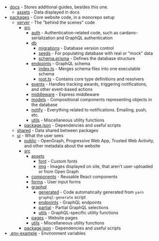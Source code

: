 * [docs](./docs) - Stores additional guides, besides this one.
    * [assets](./docs/assets) - Data displayed in docs 
* [packages](./packages) - Core website code, in a monorepo setup
    * [server](./packages/server) - The "behind the scenes" code
        * [src](./packages/server/src)
            * [auth](./packages/server/src/auth) - Authentication-related code, such as cardano-serialization and GraphQL authentication
            * [db](./packages/server/src/db)
                * [migrations](./packages/server/src/db/migrations) - Database version control
                * [seeds](./packages/server/src/db/seeds) - For populating database with real or "mock" data
                * [schema.prisma](./packages/server/src/db/schema.prisma) - Defines the database structure
            * [endpoints](./packages/server/src/schema) - GraphQL schema
                * [index.ts](./packages/server/src/endpoints/index.ts) - Merges schema files into one executable schema
                * [root.ts](./packages/server/src/endpoints/root.ts) - Contains core type definitions and resolvers
            * [events](./packages/server/src/events) - Handles tracking awards, triggering notifications, and other event-based actions
            * [middleware](./packages/server/src/middleware) - Express middleware
            * [models](./packages/server/src/models) - Compositional components representing objects in the database
            * [notify](./packages/server/src/notify) - Everything related to notifications. Emailing, push, etc.
            * [utils](./packages/server/src/utils) - Miscellaneous utility functions
        * [package.json](./packages/server/package.json) - Dependencies and useful scripts
    * [shared](./packages/shared) - Data shared between packages  
    * [ui](./packages/ui) - What the user sees
        * [public](./packages/ui/public) - OpenGraph, Progressive Web App, Trusted Web Activity, and other metadata about the website
        * [src](./packages/ui/src)
            * [assets](./packages/ui/src/assets)
                * [font](./packages/ui/src/assets/font) - Custom fonts
                * [img](./packages/ui/src/assets/img) - Images displayed on site, that aren't user-uploaded or from Open Graph
            * [components](./packages/ui/src/components) - Reusable React components
            * [forms](./packages/ui/src/forms) - User input forms
            * [graphql](./packages/ui/src/graphql)
                * [generated](./packages/ui/src/graphql/generated) - Code automatically generated from `yarn graphql-generate` script
                * [endpoints](./packages/ui/src/graphql/endpoints) - GraphQL endpoints
                * [partial](./packages/ui/src/graphql/partial) - Partial GraphQL selections
                * [utils](./packages/ui/src/graphql/utils) - GraphQL-specific utility functions
            * [pages](./packages/ui/src/pages) - Website pages
            * [utils](./packages/ui/src/utils) - Miscellaneous utility functions
        * [package.json](./packages/ui/package.json) - Dependencies and useful scripts
* [.env-example](./.env-example) - Environment variables